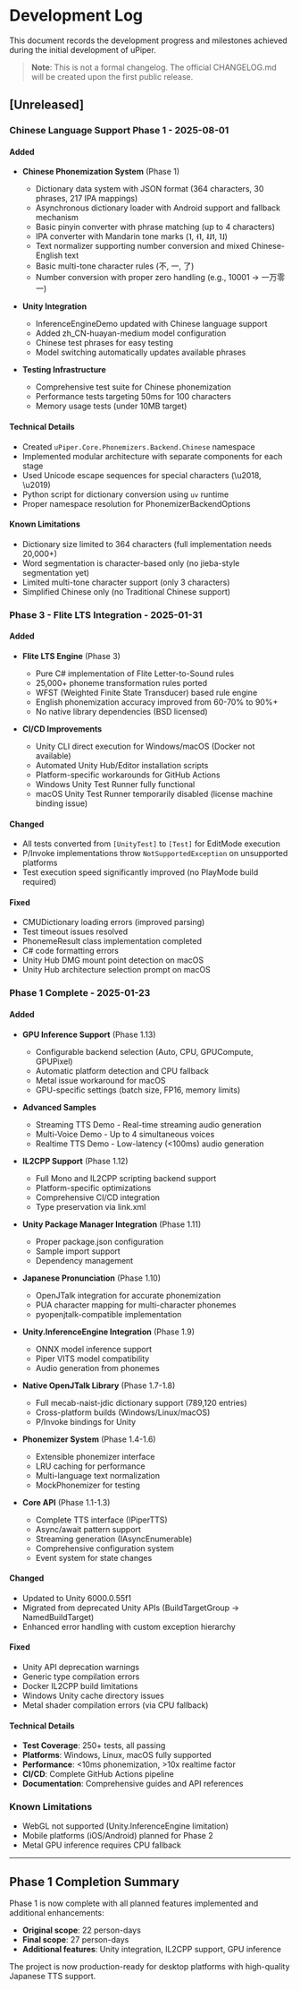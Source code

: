 # Development Log

This document records the development progress and milestones achieved during the initial development of uPiper.

> **Note**: This is not a formal changelog. The official CHANGELOG.md will be created upon the first public release.

## [Unreleased]

### Chinese Language Support Phase 1 - 2025-08-01

#### Added
- **Chinese Phonemization System** (Phase 1)
  - Dictionary data system with JSON format (364 characters, 30 phrases, 217 IPA mappings)
  - Asynchronous dictionary loader with Android support and fallback mechanism
  - Basic pinyin converter with phrase matching (up to 4 characters)
  - IPA converter with Mandarin tone marks (˥, ˧˥, ˨˩˦, ˥˩)
  - Text normalizer supporting number conversion and mixed Chinese-English text
  - Basic multi-tone character rules (不, 一, 了)
  - Number conversion with proper zero handling (e.g., 10001 → 一万零一)

- **Unity Integration**
  - InferenceEngineDemo updated with Chinese language support
  - Added zh_CN-huayan-medium model configuration
  - Chinese test phrases for easy testing
  - Model switching automatically updates available phrases

- **Testing Infrastructure**
  - Comprehensive test suite for Chinese phonemization
  - Performance tests targeting 50ms for 100 characters
  - Memory usage tests (under 10MB target)

#### Technical Details
- Created `uPiper.Core.Phonemizers.Backend.Chinese` namespace
- Implemented modular architecture with separate components for each stage
- Used Unicode escape sequences for special characters (\u2018, \u2019)
- Python script for dictionary conversion using `uv` runtime
- Proper namespace resolution for PhonemizerBackendOptions

#### Known Limitations
- Dictionary size limited to 364 characters (full implementation needs 20,000+)
- Word segmentation is character-based only (no jieba-style segmentation yet)
- Limited multi-tone character support (only 3 characters)
- Simplified Chinese only (no Traditional Chinese support)

### Phase 3 - Flite LTS Integration - 2025-01-31

#### Added
- **Flite LTS Engine** (Phase 3)
  - Pure C# implementation of Flite Letter-to-Sound rules
  - 25,000+ phoneme transformation rules ported
  - WFST (Weighted Finite State Transducer) based rule engine
  - English phonemization accuracy improved from 60-70% to 90%+
  - No native library dependencies (BSD licensed)

- **CI/CD Improvements**
  - Unity CLI direct execution for Windows/macOS (Docker not available)
  - Automated Unity Hub/Editor installation scripts
  - Platform-specific workarounds for GitHub Actions
  - Windows Unity Test Runner fully functional
  - macOS Unity Test Runner temporarily disabled (license machine binding issue)

#### Changed
- All tests converted from `[UnityTest]` to `[Test]` for EditMode execution
- P/Invoke implementations throw `NotSupportedException` on unsupported platforms
- Test execution speed significantly improved (no PlayMode build required)

#### Fixed
- CMUDictionary loading errors (improved parsing)
- Test timeout issues resolved
- PhonemeResult class implementation completed
- C# code formatting errors
- Unity Hub DMG mount point detection on macOS
- Unity Hub architecture selection prompt on macOS

### Phase 1 Complete - 2025-01-23

#### Added
- **GPU Inference Support** (Phase 1.13)
  - Configurable backend selection (Auto, CPU, GPUCompute, GPUPixel)
  - Automatic platform detection and CPU fallback
  - Metal issue workaround for macOS
  - GPU-specific settings (batch size, FP16, memory limits)
  
- **Advanced Samples**
  - Streaming TTS Demo - Real-time streaming audio generation
  - Multi-Voice Demo - Up to 4 simultaneous voices
  - Realtime TTS Demo - Low-latency (<100ms) audio generation

- **IL2CPP Support** (Phase 1.12)
  - Full Mono and IL2CPP scripting backend support
  - Platform-specific optimizations
  - Comprehensive CI/CD integration
  - Type preservation via link.xml

- **Unity Package Manager Integration** (Phase 1.11)
  - Proper package.json configuration
  - Sample import support
  - Dependency management

- **Japanese Pronunciation** (Phase 1.10)
  - OpenJTalk integration for accurate phonemization
  - PUA character mapping for multi-character phonemes
  - pyopenjtalk-compatible implementation

- **Unity.InferenceEngine Integration** (Phase 1.9)
  - ONNX model inference support
  - Piper VITS model compatibility
  - Audio generation from phonemes

- **Native OpenJTalk Library** (Phase 1.7-1.8)
  - Full mecab-naist-jdic dictionary support (789,120 entries)
  - Cross-platform builds (Windows/Linux/macOS)
  - P/Invoke bindings for Unity

- **Phonemizer System** (Phase 1.4-1.6)
  - Extensible phonemizer interface
  - LRU caching for performance
  - Multi-language text normalization
  - MockPhonemizer for testing

- **Core API** (Phase 1.1-1.3)
  - Complete TTS interface (IPiperTTS)
  - Async/await pattern support
  - Streaming generation (IAsyncEnumerable)
  - Comprehensive configuration system
  - Event system for state changes

#### Changed
- Updated to Unity 6000.0.55f1
- Migrated from deprecated Unity APIs (BuildTargetGroup → NamedBuildTarget)
- Enhanced error handling with custom exception hierarchy

#### Fixed
- Unity API deprecation warnings
- Generic type compilation errors
- Docker IL2CPP build limitations
- Windows Unity cache directory issues
- Metal shader compilation errors (via CPU fallback)

#### Technical Details
- **Test Coverage**: 250+ tests, all passing
- **Platforms**: Windows, Linux, macOS fully supported
- **Performance**: <10ms phonemization, >10x realtime factor
- **CI/CD**: Complete GitHub Actions pipeline
- **Documentation**: Comprehensive guides and API references

### Known Limitations
- WebGL not supported (Unity.InferenceEngine limitation)
- Mobile platforms (iOS/Android) planned for Phase 2
- Metal GPU inference requires CPU fallback

---

## Phase 1 Completion Summary

Phase 1 is now complete with all planned features implemented and additional enhancements:

- **Original scope**: 22 person-days
- **Final scope**: 27 person-days
- **Additional features**: Unity integration, IL2CPP support, GPU inference

The project is now production-ready for desktop platforms with high-quality Japanese TTS support.